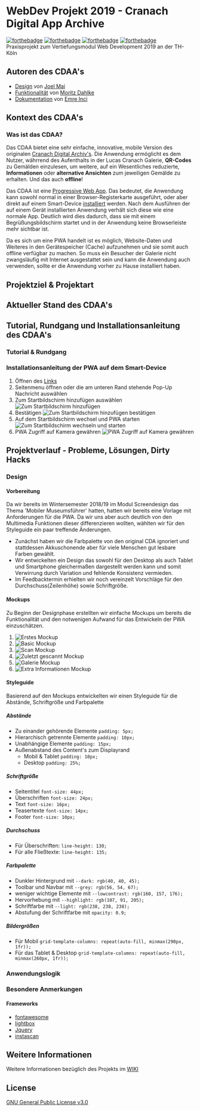 # WebDev Projekt 2019 - Cranach Digital App Archive
[![forthebadge](https://forthebadge.com/images/badges/built-with-love.svg)](https://forthebadge.com)
[![forthebadge](https://forthebadge.com/images/badges/uses-html.svg)](https://forthebadge.com)
[![forthebadge](https://forthebadge.com/images/badges/uses-css.svg)](https://forthebadge.com)
[![forthebadge](https://forthebadge.com/images/badges/uses-js.svg)](https://forthebadge.com)  
Praxisprojekt zum Vertiefungsmodul Web Development 2019 an der TH-Köln  

## Autoren des CDAA's
- [Design](#design) von [Joel Mai](https://github.com/Inf166)
- [Funktionalität](#anwendungslogik) von [Moritz Dahlke](https://github.com/inf155)
- [Dokumentation](#tutorial--rundgang) von [Emre Inci](https://github.com/bamalamusic)

## Kontext des CDAA's
### Was ist das CDAA?
Das CDAA bietet eine sehr einfache, innovative, mobile Version des originalen [Cranach Digital Archiv's](http://lucascranach.org/gallery). Die Anwendung ermöglicht es dem Nutzer, währrend des Aufenthalts in der Lucas Cranach Galerie, **QR-Codes** zu Gemälden einzulesen, um weitere, auf ein Wesentliches reduzierte, **Informationen** oder **alternative Ansichten** zum jeweiligen Gemälde zu erhalten. Und das auch **offline**!   

Das CDAA ist eine [Progressive Web App](https://de.wikipedia.org/wiki/Progressive_Web_App). Das bedeutet, die Anwendung kann sowohl normal in einer Browser-Registerkarte ausgeführt, oder aber direkt auf einem Smart-Device [installiert](#kofiguration-der-pwa-auf-dem-smart-device) werden. Nach dem Ausführen der auf einem Gerät installierten Anwendung verhält sich diese wie eine normale App. Deutlich wird dies dadurch, dass sie mit einem Begrüßungsbildschirm startet und in der Anwendung keine Browserleiste mehr sichtbar ist.  

Da es sich um eine PWA handelt ist es möglich, Website-Daten und Weiteres in den Gerätespeicher (Cache) aufzunehmen und sie somit auch offline verfügbar zu machen. So muss ein Besucher der Galerie nicht zwangsläufig mit Internet ausgestattet sein und kann die Anwendung auch verwenden, sollte er die Anwendung vorher zu Hause installiert haben.

## Projektziel & Projektart

## Aktueller Stand des CDAA's

## Tutorial, Rundgang und Installationsanleitung des CDAA's
### Tutorial & Rundgang
### Installationsanleitung der PWA auf dem Smart-Device
1. Öffnen des [Links](https://inf155.github.io/Cranach-PWA/demo/)
2. Seitenmenu öffnen oder die am unteren Rand stehende Pop-Up Nachricht auswählen
3. Zum Startbildschirm hinzufügen auswählen ![Zum Startbildschirm hinzufügen](https://raw.githubusercontent.com/Inf166/WDSS19-Praxisarbeit-CDAA/master/Dokumentation/TutorialScreenshots/Konfiguration_20190919-154313.png "Zum Startbildschirm hinzufügen")
4. Bestätigen ![Zum Startbildschirm hinzufügen bestätigen](https://raw.githubusercontent.com/Inf166/WDSS19-Praxisarbeit-CDAA/master/Dokumentation/TutorialScreenshots/Konfiguration_20190919-154318.png "Zum Startbildschirm hinzufügen bestätigen")
5. Auf dem Startbildschirm wechsel und PWA starten ![Zum Startbildschirm wechseln und starten](https://raw.githubusercontent.com/Inf166/WDSS19-Praxisarbeit-CDAA/master/Dokumentation/TutorialScreenshots/Konfiguration_20190919-154333.png "Zum Startbildschirm wechseln und starten")
6. PWA Zugriff auf Kamera gewähren ![PWA Zugriff auf Kamera gewähren](https://raw.githubusercontent.com/Inf166/WDSS19-Praxisarbeit-CDAA/master/Dokumentation/TutorialScreenshots/Konfiguration_20190919-154921.png "PWA Zugriff auf Kamera gewähren")

## Projektverlauf - Probleme, Lösungen, Dirty Hacks 
### Design
#### Vorbereitung
Da wir bereits im Wintersemester 2018/19 im Modul Screendesign das Thema 'Mobiler Museumsführer' hatten, hatten wir bereits eine Vorlage mit Anforderungen für die PWA. Da wir uns aber auch deutlich von den Multimedia Funktionen dieser differenzieren wollten, wählten wir für den Styleguide ein paar treffende Änderungen. 
- Zunächst haben wir die Farbpalette von den original CDA ignoriert und stattdessen Akkuschonende aber für viele Menschen gut lesbare Farben gewählt.
- Wir entwickelten ein Design das sowohl für den Desktop als auch Tablet und Smartphone gleichermaßen dargestellt werden kann und somit Verwirrung durch Variation und fehlende Konsistenz vermieden.
- Im Feedbacktermin erhielten wir noch vereinzelt Vorschläge für den Durchschuss(Zeilenhöhe) sowie Schriftgröße.
#### Mockups
Zu Beginn der Designphase erstellten wir einfache Mockups um bereits die Funktionalität und den notwenigen Aufwand für das Entwickeln der PWA einzuschätzen. 
1. ![Erstes Mockup](https://raw.githubusercontent.com/Inf166/WDSS19-Praxisarbeit-CDAA/master/Dokumentation/Mockup/Mobile/Initial%20Idea.png "Erstes Mockup")
2. ![Basic Mockup](https://raw.githubusercontent.com/Inf166/WDSS19-Praxisarbeit-CDAA/master/Dokumentation/Mockup/Mobile/More.jpg "Basic Mockup")
3. ![Scan Mockup](https://raw.githubusercontent.com/Inf166/WDSS19-Praxisarbeit-CDAA/master/Dokumentation/Mockup/Mobile/Scan.jpg "Scan Mockup")
4. ![Zuletzt gescannt Mockup](https://raw.githubusercontent.com/Inf166/WDSS19-Praxisarbeit-CDAA/master/Dokumentation/Mockup/Mobile/Zuletzt.jpg "Zuletzt gescannt Mockup")
5. ![Galerie Mockup](https://raw.githubusercontent.com/Inf166/WDSS19-Praxisarbeit-CDAA/master/Dokumentation/Mockup/Mobile/Galerie.jpg "Galerie Mockup")
6. ![Extra Informationen Mockup](https://raw.githubusercontent.com/Inf166/WDSS19-Praxisarbeit-CDAA/master/Dokumentation/Mockup/Mobile/Bild.jpg "Extra Informationen Mockup")
#### Styleguide
Basierend auf den Mockups entwickelten wir einen Styleguide für die Abstände, Schriftgröße und Farbpalette
##### Abstände
- Zu einander gehörende Elemente ```padding: 5px;```
- Hierarchisch getrennte Elemente ```padding: 10px;```
- Unabhängige Elemente ```padding: 15px;```
- Außenabstand des Content's zum Displayrand
  - Mobil & Tablet ```padding: 10px;```
  - Desktop ```padding: 25%;```
##### Schriftgröße
- Seitentitel ```font-size: 44px;```
- Überschriften ```font-size: 24px;```
- Text ```font-size: 16px;```
- Teasertexte ```font-size: 14px;```
- Footer ```font-size: 10px;```
##### Durchschuss
- Für Überschriften: ```line-height: 130;```
- Für alle Fließtexte: ```line-height: 135;```
##### Farbpalette
- Dunkler Hintergrund mit ```--dark: rgb(40, 40, 45);```
- Toolbar und Navbar mit ```--grey: rgb(56, 54, 67);```
- weniger wichtige Elemente mit ```--lowcontrast: rgb(160, 157, 176);```
- Hervorhebung mit ```--highlight: rgb(107, 91, 205);```
- Schriftfarbe mit ```--light: rgb(238, 238, 238);```
- Abstufung der Schriftfarbe mit ```opacity: 0.9;```
##### Bildergrößen
- Für Mobil ```grid-template-columns: repeat(auto-fill, minmax(290px, 1fr));```
- Für das Tablet & Desktop ```grid-template-columns: repeat(auto-fill, minmax(260px, 1fr));```
### Anwendungslogik
### Besondere Anmerkungen
#### Frameworks
- [fontawesome](https://fontawesome.com/v4.7.0/icons/)
- [lightbox]()
- [Jquery]()
- [instascan]()

## Weitere Informationen
Weitere Informationen bezüglich des Projekts im [WIKI](https://github.com/Inf166/WDSS19-Praxisarbeit-CDAA/wiki)

## License
[GNU General Public License v3.0](https://github.com/Inf166/WDSS19-Praxisarbeit/blob/master/LICENSE)